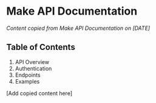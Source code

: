 # Make API Documentation

*Content copied from Make API Documentation on [DATE]*

## Table of Contents

1. API Overview
2. Authentication
3. Endpoints
4. Examples

[Add copied content here]
